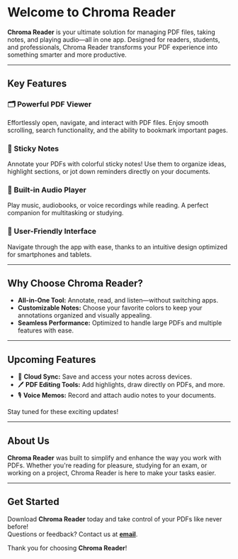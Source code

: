# Welcome to Chroma Reader

**Chroma Reader** is your ultimate solution for managing PDF files, taking notes, and playing audio—all in one app. Designed for readers, students, and professionals, Chroma Reader transforms your PDF experience into something smarter and more productive.

---

## Key Features

### 🗂️ Powerful PDF Viewer  
Effortlessly open, navigate, and interact with PDF files. Enjoy smooth scrolling, search functionality, and the ability to bookmark important pages.

### 📝 Sticky Notes  
Annotate your PDFs with colorful sticky notes! Use them to organize ideas, highlight sections, or jot down reminders directly on your documents.

### 🎵 Built-in Audio Player  
Play music, audiobooks, or voice recordings while reading. A perfect companion for multitasking or studying.

### 📱 User-Friendly Interface  
Navigate through the app with ease, thanks to an intuitive design optimized for smartphones and tablets.

---

## Why Choose Chroma Reader?

- **All-in-One Tool:** Annotate, read, and listen—without switching apps.  
- **Customizable Notes:** Choose your favorite colors to keep your annotations organized and visually appealing.  
- **Seamless Performance:** Optimized to handle large PDFs and multiple features with ease.

---

## Upcoming Features
- 📂 **Cloud Sync:** Save and access your notes across devices.  
- 🖊️ **PDF Editing Tools:** Add highlights, draw directly on PDFs, and more.  
- 🎙️ **Voice Memos:** Record and attach audio notes to your documents.  

Stay tuned for these exciting updates!

---

## About Us  
**Chroma Reader** was built to simplify and enhance the way you work with PDFs. Whether you're reading for pleasure, studying for an exam, or working on a project, Chroma Reader is here to make your tasks easier.

---

## Get Started  
Download **Chroma Reader** today and take control of your PDFs like never before!  
Questions or feedback? Contact us at **[email](mailto:llouismrc2@gmail.com)**.

Thank you for choosing **Chroma Reader**!
